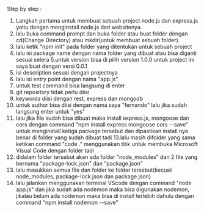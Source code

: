 Step by step :
1. Langkah pertama untuk membuat sebuah project node.js dan express.js yaitu dengan menginstall node.js dari websitenya.
2. lalu buka command prompt dan buka folder atau buat folder dengan cd(Change Directory) atau mkdir(untuk membuat sebuah folder).
3. lalu ketik "npm init" pada folder yang ditentukan untuk sebuah project
4. lalu isi package name dengan nama folder yang dibuat atau bisa diganti sesuai selera
5.untuk version bisa di pilih version 1.0.0 untuk project ini saya buat dengan versi 0.0.1
6. isi description sesuai dengan projectnya
7. lalu isi entry point dengan nama "app.js"
8. untuk test command bisa langsung di enter
9. git repository tidak perlu diisi
10. keywords diisi dengan rest, express dan mongodb
11. untuk author bisa diisi dengan nama saya "fernando" lalu jika sudah langsung enter untuk "yes"
12. lalu jika file sudah bisa dibuat maka install express.js, mongoose dan cors dengan command "npm install express mongoose cors --save" untuk menginstall ketiga package tersebut dan dipastikan install nya benar di folder yang sudah dibuat tadi
13.lalu masih difolder yang sama ketikan command "code ." menggunakan titik untuk membuka Microsoft Visual Code dengan folder tadi
14. didalam folder tersebut akan ada folder "node_modules" dan 2 file yang bernama "package-lock.json" dan "package.json"
15. lalu masukkan semua file dan folder ke folder tersebut(kecuali node_modules, package-lock.json dan package.json)
16. lalu jalankan menggunakan terminal VScode dengan command "node app.js" dan jika sudah ada nodemon maka bisa digunakan nodemon, jikalau belum ada nodemon maka bisa di install terlebih dahulu dengan command "npm install nodemon --save"